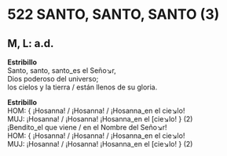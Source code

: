 # 522 SANTO, SANTO, SANTO (3)

## M, L: a.d.

**Estribillo**  
Santo, santo, santo_es el Seño↘r,  
Dios poderoso del universo;  
los cielos y la tierra / están llenos de su gloria.  

**Estribillo**  
HOM: { ¡Hosanna! / ¡Hosanna! / ¡Hosanna_en el cie↘lo!  
MUJ: ¡Hosanna! / ¡Hosanna! ¡Hosanna_en el [cie↘lo! } (2)  
¡Bendito_el que viene / en el Nombre del Seño↘r!  
HOM: { ¡Hosanna! / ¡Hosanna! / ¡Hosanna_en el cie↘lo!  
MUJ: ¡Hosanna! / ¡Hosanna! ¡Hosanna_en el [cie↘lo! } (2)  

